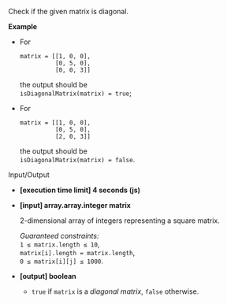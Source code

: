 
Check if the given matrix is  diagonal.

**Example**

-   For
    
    ```
    matrix = [[1, 0, 0], 
              [0, 5, 0], 
              [0, 0, 3]]
    
    ```
    
    the output should be  
    `isDiagonalMatrix(matrix) = true`;
    
-   For
    
    ```
    matrix = [[1, 0, 0], 
              [0, 5, 0], 
              [2, 0, 3]]
    
    ```
    
    the output should be  
    `isDiagonalMatrix(matrix) = false`.
    

Input/Output

-   **[execution time limit] 4 seconds (js)**
    
-   **[input] array.array.integer matrix**
    
    2-dimensional array of integers representing a square matrix.
    
    _Guaranteed constraints:_  
    `1 ≤ matrix.length ≤ 10`,  
    `matrix[i].length = matrix.length`,  
    `0 ≤ matrix[i][j] ≤ 1000`.
    
-   **[output] boolean**
    
    -   `true`  if  `matrix`  is a  _diagonal matrix_,  `false`  otherwise.